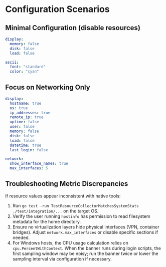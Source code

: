# Configuration Scenarios

## Minimal Configuration (disable resources)

```yaml
display:
  memory: false
  disk: false
  load: false

ascii:
  font: "standard"
  color: "cyan"
```

## Focus on Networking Only

```yaml
display:
  hostname: true
  os: true
  ip_addresses: true
  remote_ip: true
  uptime: false
  user: false
  memory: false
  disk: false
  load: false
  datetime: true
  last_login: false

network:
  show_interface_names: true
  max_interfaces: 5
```

## Troubleshooting Metric Discrepancies

If resource values appear inconsistent with native tools:

1. Run `go test -run TestResourceCollectorMatchesSystemStats ./test/integration/...` on the target OS.
2. Verify the user running `hostinfo` has permission to read filesystem metadata for the home directory.
3. Ensure no virtualization layers hide physical interfaces (VPN, container bridges). Adjust `network.max_interfaces` or disable specific sections if needed.
4. For Windows hosts, the CPU usage calculation relies on `cpu.PercentWithContext`. When the banner runs during login scripts, the first sampling window may be noisy; run the banner twice or lower the sampling interval via configuration if necessary.

